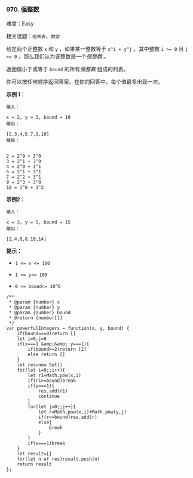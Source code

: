 ### 970. 强整数

难度：Easy

相关话题：`哈希表`、`数学`

给定两个正整数  `x`  和  `y` ，如果某一整数等于  `x^i + y^j` ，其中整数 `i >= 0`  且 `j >= 0` ，那么我们认为该整数是一个*强整数* 。



返回值小于或等于 `bound` 的所有*强整数* 组成的列表。



你可以按任何顺序返回答案。在你的回答中，每个值最多出现一次。







**示例 1：** 



```
输入：

x = 2, y = 3, bound = 10
输出：

[2,3,4,5,7,9,10]
解释：


2 = 2^0 + 3^0
3 = 2^1 + 3^0
4 = 2^0 + 3^1
5 = 2^1 + 3^1
7 = 2^2 + 3^1
9 = 2^3 + 3^0
10 = 2^0 + 3^2
```


**示例2：** 



```
输入：

x = 3, y = 5, bound = 15
输出：

[2,4,6,8,10,14]
```






**提示：** 




* `1 <= x <= 100`

* `1 <= y<= 100`

* `0 <= bound<= 10^6`




```
/**
 * @param {number} x
 * @param {number} y
 * @param {number} bound
 * @return {number[]}
 */
var powerfulIntegers = function(x, y, bound) {
    if(bound===0)return []
    let i=0,j=0
    if(x===1 &amp;&amp; y===1){
        if(bound>=2)return [2]
        else return []
    }
    let res=new Set()
    for(let i=0;;i++){
        let r1=Math.pow(x,i)
        if(r1>=bound)break
        if(y===1){
            res.add(r1)
            continue
        }
        for(let j=0;;j++){
            let r=Math.pow(x,i)+Math.pow(y,j)
            if(r<=bound)res.add(r)
            else{
                break
            }
        }
        if(x===1)break
    }
    let result=[]
    for(let n of res)result.push(n)
    return result
};
```

